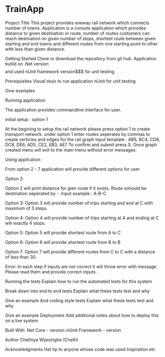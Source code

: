 # TrainApp

Project Title
This project provides oneway rail network which connects number of towns. Application is a console application 
which provides distance to given destination or route, number of routes customers can reach destination on given 
number of stops, shortest route between given starting and end towns and different routes from one starting point 
to other with less than given distance.

Getting Started
Clone or download the repository from git hub. Application butild on .Net version $$$$ and used nUnit framework 
version$$$ for unit testing.

Prerequisites
Visual stuio to run application
nUnit for unit testing

Give examples

Running application

The application provides commandline interface for user.

initial setup : option 1

At the begining to setup the rail network please press option 1 to create transport network.
under option 1 enter routes seperates by commas to create verticies and edges for the rail graph
Input template : AB5, BC4, CD8, DC8, DE6, AD5, CE2, EB3, AE7
To confirm and submit press S.
Once graph created menu will exit to the main menu without error messages.

Using application

From option 2 - 7 application will provide different options for user

Option 2:

Option 2 will print distance for gien route if it exists. Route sohould be destination seperated by -.
Input example : A-B-C

Option 3:
Option 3 will provide number of trips starting and end at C with maximum of 3 steps.

Option 4: 
Option 4 will provide number of trips starting at A and ending at C wih exactly 4 stops.

Option 5:
Option 5 will provide shortest route from A to C

Option 6:
Option 6 will provide shortest route from B to B

Option 7:
Option 7 will provide different routes from C to C with a distance of less than 30.

Error:
In each step if inputs are not correct it will throw error with message. Please read them and provide correct inputs.


Running the tests
Explain how to run the automated tests for this system

Break down into end to end tests
Explain what these tests test and why

Give an example
And coding style tests
Explain what these tests test and why

Give an example
Deployment
Add additional notes about how to deploy this on a live system

Built With
.Net Core - version
nUmit Framework - version

Author
Chethiya Wijesinghe (Cheth)


Acknowledgments
Hat tip to anyone whose code was used
Inspiration
etc